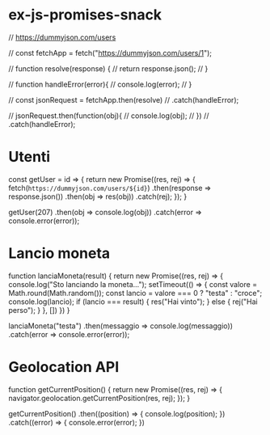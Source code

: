 # ex-js-promises-snack
// https://dummyjson.com/users

// const fetchApp = fetch("https://dummyjson.com/users/1");

// function resolve(response) {
//     return response.json();
// }

// function handleError(error){
//     console.log(error);
// }

// const jsonRequest = fetchApp.then(resolve)
// .catch(handleError);


// jsonRequest.then(function(obj){
//     console.log(obj);
// })
// .catch(handleError);

# Utenti

const getUser = id => {
    return new Promise((res, rej) => {
        fetch(`https://dummyjson.com/users/${id}`)
            .then(response => response.json())
            .then(obj => res(obj))
            .catch(rej);
    });
}

getUser(207)
    .then(obj => console.log(obj))
    .catch(error => console.error(error));

# Lancio moneta

function lanciaMoneta(result) {
    return new Promise((res, rej) => {
        console.log("Sto lanciando la moneta...");
        setTimeout(() => {
            const valore = Math.round(Math.random());
            const lancio = valore === 0 ? "testa" : "croce";
            console.log(lancio);
            if (lancio === result) {
                res("Hai vinto");
            } else {
                rej("Hai perso");
            }
        }, [])
    })
}

lanciaMoneta("testa")
    .then(messaggio => console.log(messaggio))
    .catch(error => console.error(error));

# Geolocation API 

function getCurrentPosition() {
    return new Promise((res, rej) => {
        navigator.geolocation.getCurrentPosition(res, rej);
    });
}

getCurrentPosition()
.then((position) => {
    console.log(position);
})
.catch((error) => {
    console.error(error);
})
